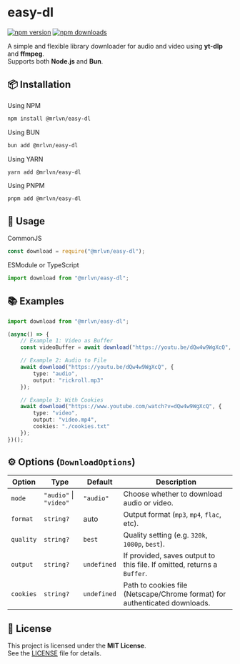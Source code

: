# easy-dl

[![npm version](https://img.shields.io/npm/v/@mrlvn/easy-dl)](https://www.npmjs.com/package/@mrlvn/easy-dl) [![npm downloads](https://img.shields.io/npm/dm/@mrlvn/easy-dl)](https://www.npmjs.com/package/@mrlvn/easy-dl)

A simple and flexible library downloader for audio and video using **yt-dlp** and **ffmpeg**.  
Supports both **Node.js** and **Bun**.

## 📦 Installation
Using NPM
```bash
npm install @mrlvn/easy-dl
```
Using BUN
```bash
bun add @mrlvn/easy-dl
```
Using YARN
```bash
yarn add @mrlvn/easy-dl
```
Using PNPM
```bash
pnpm add @mrlvn/easy-dl
```

## 🚀 Usage
CommonJS
```js
const download = require("@mrlvn/easy-dl");
```
ESModule or TypeScript
```ts
import download from "@mrlvn/easy-dl";
```

## 📚 Examples
```ts
import download from "@mrlvn/easy-dl";

(async() => {
    // Example 1: Video as Buffer
    const videoBuffer = await download("https://youtu.be/dQw4w9WgXcQ", { type: "video" });

    // Example 2: Audio to File
    await download("https://youtu.be/dQw4w9WgXcQ", {
        type: "audio",
        output: "rickroll.mp3"
    });

    // Example 3: With Cookies
    await download("https://www.youtube.com/watch?v=dQw4w9WgXcQ", {
        type: "video",
        output: "video.mp4",
        cookies: "./cookies.txt"
    });
})();
```

## ⚙️ Options (`DownloadOptions`)
| Option     | Type                     | Default   | Description |
|------------|--------------------------|-----------|-------------|
| `mode`     | `"audio"` \| `"video"`   | `"audio"` | Choose whether to download audio or video. |
| `format`   | `string?`                | auto      | Output format (`mp3`, `mp4`, `flac`, etc). |
| `quality`  | `string?`                | `best`    | Quality setting (e.g. `320k`, `1080p`, `best`). |
| `output`   | `string?`                | `undefined` | If provided, saves output to this file. If omitted, returns a `Buffer`. |
| `cookies`  | `string?`                | `undefined` | Path to cookies file (Netscape/Chrome format) for authenticated downloads. |

## 📜 License
This project is licensed under the **MIT License**.  
See the [LICENSE](./LICENSE) file for details.